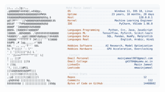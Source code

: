 <picture>
  <source srcset="https://raw.githubusercontent.com/mmazinjameel/mmazinjameel/main/dark_mode.svg?v=1759500615" media="(prefers-color-scheme: dark)">
  <img src="https://raw.githubusercontent.com/mmazinjameel/mmazinjameel/main/light_mode.svg?v=1759500615">
</picture>
